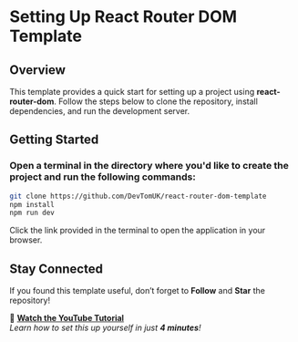 # Setting Up React Router DOM Template

## Overview

This template provides a quick start for setting up a project using **react-router-dom**. Follow the steps below to clone the repository, install dependencies, and run the development server.

## Getting Started

### Open a terminal in the directory where you'd like to create the project and run the following commands:

```bash
git clone https://github.com/DevTomUK/react-router-dom-template
npm install
npm run dev
```
Click the link provided in the terminal to open the application in your browser.

## Stay Connected
If you found this template useful, don’t forget to **Follow** and **Star** the repository!

🎥 **[Watch the YouTube Tutorial](https://www.youtube.com/watch?v=4QD2DEA0AZs)**  
*Learn how to set this up yourself in just **4 minutes**!*
